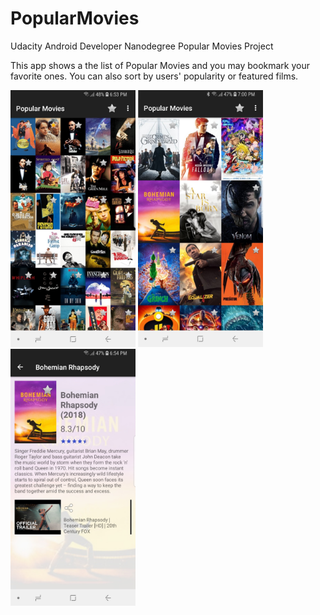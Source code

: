 # PopularMovies
Udacity Android Developer Nanodegree Popular Movies Project


This app shows a the list of Popular Movies and you may bookmark your favorite ones. You can also sort by users' popularity or featured films.

<p float="left">
<img src="https://raw.githubusercontent.com/tadayoni1/popularmovies/master/screenshots/Popular%20Movies1.jpg" width="200">
<img src="https://raw.githubusercontent.com/tadayoni1/popularmovies/master/screenshots/Popular%20Movies2.jpg" width="200">
<img src="https://raw.githubusercontent.com/tadayoni1/popularmovies/master/screenshots/Popular%20Movies3.jpg" width="200">
</p>
